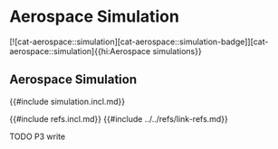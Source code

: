 # Aerospace Simulation

[![cat-aerospace::simulation][cat-aerospace::simulation-badge]][cat-aerospace::simulation]{{hi:Aerospace simulations}}

## Aerospace Simulation

{{#include simulation.incl.md}}

{{#include refs.incl.md}}
{{#include ../../refs/link-refs.md}}

<div class="hidden">
TODO P3 write
</div>
